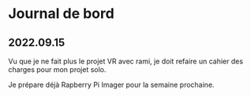 # Journal de bord

## 2022.09.15
Vu que je ne fait plus le projet VR avec rami, je doit refaire un cahier des charges pour mon projet solo.

Je prépare déjà Rapberry Pi Imager pour la semaine prochaine.